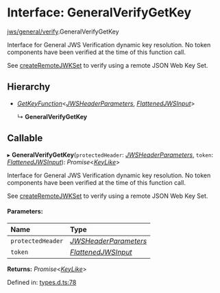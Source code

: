 # Interface: GeneralVerifyGetKey

[jws/general/verify](../modules/jws_general_verify.md).GeneralVerifyGetKey

Interface for General JWS Verification dynamic key resolution.
No token components have been verified at the time of this function call.

See [createRemoteJWKSet](../functions/jwks_remote.createremotejwkset.md#function-createremotejwkset)
to verify using a remote JSON Web Key Set.

## Hierarchy

* [*GetKeyFunction*](types.getkeyfunction.md)<[*JWSHeaderParameters*](types.jwsheaderparameters.md), [*FlattenedJWSInput*](types.flattenedjwsinput.md)\>

  ↳ **GeneralVerifyGetKey**

## Callable

▸ **GeneralVerifyGetKey**(`protectedHeader`: [*JWSHeaderParameters*](types.jwsheaderparameters.md), `token`: [*FlattenedJWSInput*](types.flattenedjwsinput.md)): *Promise*<[*KeyLike*](../types/types.keylike.md)\>

Interface for General JWS Verification dynamic key resolution.
No token components have been verified at the time of this function call.

See [createRemoteJWKSet](../functions/jwks_remote.createremotejwkset.md#function-createremotejwkset)
to verify using a remote JSON Web Key Set.

#### Parameters:

| Name | Type |
| :------ | :------ |
| `protectedHeader` | [*JWSHeaderParameters*](types.jwsheaderparameters.md) |
| `token` | [*FlattenedJWSInput*](types.flattenedjwsinput.md) |

**Returns:** *Promise*<[*KeyLike*](../types/types.keylike.md)\>

Defined in: [types.d.ts:78](https://github.com/panva/jose/blob/v3.11.6/src/types.d.ts#L78)
